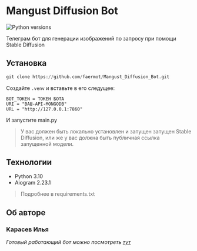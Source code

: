 Mangust Diffusion Bot
=
![Python versions](https://img.shields.io/pypi/pyversions/libretranslate)

Телеграм бот для генерации изображений по запросу при помощи Stable Diffusion

## Установка

```python
git clone https://github.com/faermot/Mangust_Diffusion_Bot.git
```

Создайте `.venv` и вставьте в его следущее:
```commandline
BOT_TOKEN = ТОКЕН БОТА
URI = "ВАШ-API-MONGODB"
URL = "http://127.0.0.1:7860"
```

И запустите main.py 
>У вас должен быть локально установлен и запущен запущен Stable Diffusion, 
> или же у вас должна быть публичная ссылка запущенной модели.


## Технологии
- Python 3.10
- Aiogram 2.23.1
> Подробнее в requirements.txt


## Об авторе
### Карасев Илья
*Готовый работающий бот можно посмотреть [тут](https://t.me/mangust_diffusion_bot)*